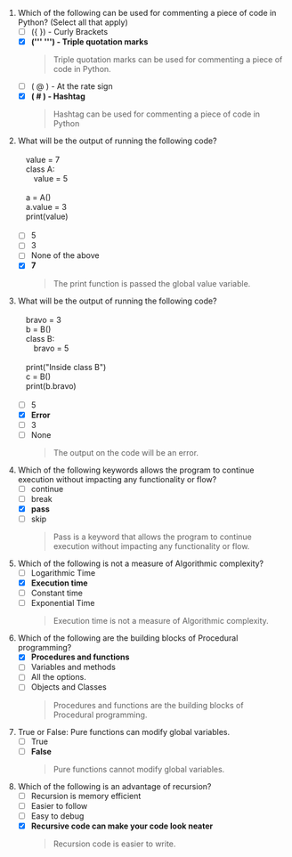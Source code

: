 1. Which of the following can be used for commenting a piece of code in Python? (Select all that apply)
    - [ ] ({ }) - Curly Brackets
    - [x] **(''' ''') - Triple quotation marks**
        > Triple quotation marks can be used for commenting a piece of code in Python.
    - [ ] ( @ ) - At the rate sign 
    - [x]  **( # ) - Hashtag** 
        > Hashtag can be used for commenting a piece of code in Python

2. What will be the output of running the following code?
<br/><br/>&emsp;value = 7<br/>&emsp;class A:<br/>&emsp;&emsp;value = 5<br/><br/>&emsp;a = A()<br/>&emsp;a.value = 3<br/>&emsp;print(value)<br/><br/>
    - [ ] 5
    - [ ] 3
    - [ ] None of the above
    - [x] **7**
        > The print function is passed the global value variable.

3. What will be the output of running the following code?
<br/><br/>&emsp;bravo = 3<br/>&emsp;b = B()<br/>&emsp;class B:<br/>&emsp;&emsp;bravo = 5<br/><br/>&emsp;print("Inside class B")<br/>&emsp;c = B()<br/>&emsp;print(b.bravo)<br/><br/>
    - [ ] 5
    - [x] **Error**
    - [ ] 3
    - [ ] None
        > The output on the code will be an error.
    
4. Which of the following keywords allows the program to continue execution without impacting any functionality or flow?
   - [ ] continue
   - [ ] break
   - [x] **pass**
   - [ ] skip
       >  Pass is a keyword that allows the program to continue execution without impacting any functionality or flow.

5. Which of the following is not a measure of Algorithmic complexity?
   - [ ] Logarithmic Time
   - [x] **Execution time**
   - [ ] Constant time
   - [ ] Exponential Time
       > Execution time is not a measure of Algorithmic complexity.

6. Which of the following are the building blocks of Procedural programming?
   - [x] **Procedures and functions**
   - [ ] Variables and methods
   - [ ] All the options.
   - [ ] Objects and Classes
       > Procedures and functions are the building blocks of Procedural programming.

7. True or False: Pure functions can modify global variables.
   - [ ] True
   - [ ] **False**
       > Pure functions cannot modify global variables.

8. Which of the following is an advantage of recursion?
   - [ ] Recursion is memory efficient
   - [ ] Easier to follow
   - [ ] Easy to debug
   - [x] **Recursive code can make your code look neater**
       > Recursion code is easier to write.